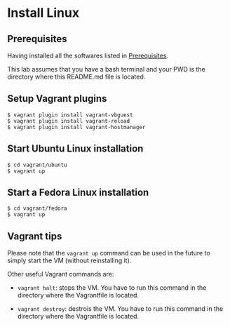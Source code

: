 # Install Linux 

## Prerequisites

Having installed all the softwares listed in [Prerequisites](../00-Prerequisites/README.md).

This lab assumes that you have a bash terminal and your PWD is the directory where this README.md file is located.


## Setup Vagrant plugins

```console
$ vagrant plugin install vagrant-vbguest
$ vagrant plugin install vagrant-reload
$ vagrant plugin install vagrant-hostmanager
```

## Start Ubuntu Linux installation

```console
$ cd vagrant/ubuntu
$ vagrant up
```

## Start a Fedora Linux installation


```console
$ cd vagrant/fedora
$ vagrant up
```

## Vagrant tips

Please note that the `vagrant up` command can be used in the future to simply start the VM (without reinstalling it).

Other useful Vagrant commands are:

- `vagrant halt`: stops the VM. You have to run this command in the directory where the Vagrantfile is located. 

- `vagrant destroy`: destrois the VM. You have to run this command in the directory where the Vagrantfile is located. 
